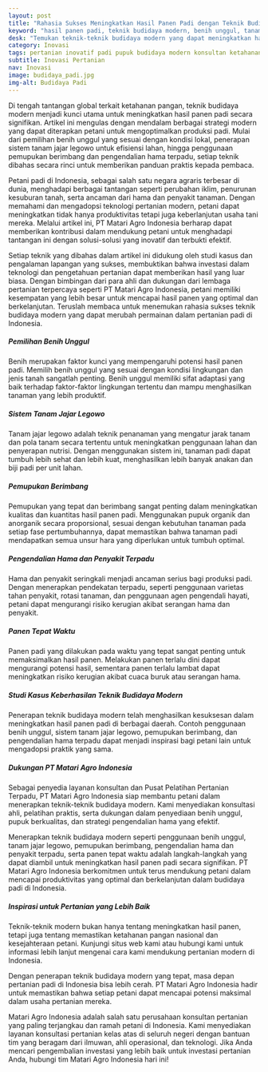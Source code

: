 ```yaml
---
layout: post
title: "Rahasia Sukses Meningkatkan Hasil Panen Padi dengan Teknik Budidaya Modern!"
keyword: "hasil panen padi, teknik budidaya modern, benih unggul, tanam jajar legowo, pemupukan berimbang, pengendalian hama padi, panen tepat waktu, konsultan pertanian, pelatihan pertanian terpadu, PT Matari Agro Indonesia"
desk: "Temukan teknik-teknik budidaya modern yang dapat meningkatkan hasil panen padi Anda secara signifikan. Pelajari strategi penggunaan benih unggul, tanam jajar legowo, pemupukan berimbang, hingga pengendalian hama terpadu."
category: Inovasi
tags: pertanian inovatif padi pupuk budidaya modern konsultan ketahanan pangan
subtitle: Inovasi Pertanian
nav: Inovasi
image: budidaya_padi.jpg
img-alt: Budidaya Padi
---
```


Di tengah tantangan global terkait ketahanan pangan, teknik budidaya modern menjadi kunci utama untuk meningkatkan hasil panen padi secara signifikan. Artikel ini mengulas dengan mendalam berbagai strategi modern yang dapat diterapkan petani untuk mengoptimalkan produksi padi. Mulai dari pemilihan benih unggul yang sesuai dengan kondisi lokal, penerapan sistem tanam jajar legowo untuk efisiensi lahan, hingga penggunaan pemupukan berimbang dan pengendalian hama terpadu, setiap teknik dibahas secara rinci untuk memberikan panduan praktis kepada pembaca.

Petani padi di Indonesia, sebagai salah satu negara agraris terbesar di dunia, menghadapi berbagai tantangan seperti perubahan iklim, penurunan kesuburan tanah, serta ancaman dari hama dan penyakit tanaman. Dengan memahami dan mengadopsi teknologi pertanian modern, petani dapat meningkatkan tidak hanya produktivitas tetapi juga keberlanjutan usaha tani mereka. Melalui artikel ini, PT Matari Agro Indonesia berharap dapat memberikan kontribusi dalam mendukung petani untuk menghadapi tantangan ini dengan solusi-solusi yang inovatif dan terbukti efektif.

Setiap teknik yang dibahas dalam artikel ini didukung oleh studi kasus dan pengalaman lapangan yang sukses, membuktikan bahwa investasi dalam teknologi dan pengetahuan pertanian dapat memberikan hasil yang luar biasa. Dengan bimbingan dari para ahli dan dukungan dari lembaga pertanian terpercaya seperti PT Matari Agro Indonesia, petani memiliki kesempatan yang lebih besar untuk mencapai hasil panen yang optimal dan berkelanjutan. Teruslah membaca untuk menemukan rahasia sukses teknik budidaya modern yang dapat merubah permainan dalam pertanian padi di Indonesia.

##### Pemilihan Benih Unggul
Benih merupakan faktor kunci yang mempengaruhi potensi hasil panen padi. Memilih benih unggul yang sesuai dengan kondisi lingkungan dan jenis tanah sangatlah penting. Benih unggul memiliki sifat adaptasi yang baik terhadap faktor-faktor lingkungan tertentu dan mampu menghasilkan tanaman yang lebih produktif.

##### Sistem Tanam Jajar Legowo
Tanam jajar legowo adalah teknik penanaman yang mengatur jarak tanam dan pola tanam secara tertentu untuk meningkatkan penggunaan lahan dan penyerapan nutrisi. Dengan menggunakan sistem ini, tanaman padi dapat tumbuh lebih sehat dan lebih kuat, menghasilkan lebih banyak anakan dan biji padi per unit lahan.

##### Pemupukan Berimbang
Pemupukan yang tepat dan berimbang sangat penting dalam meningkatkan kualitas dan kuantitas hasil panen padi. Menggunakan pupuk organik dan anorganik secara proporsional, sesuai dengan kebutuhan tanaman pada setiap fase pertumbuhannya, dapat memastikan bahwa tanaman padi mendapatkan semua unsur hara yang diperlukan untuk tumbuh optimal.

##### Pengendalian Hama dan Penyakit Terpadu
Hama dan penyakit seringkali menjadi ancaman serius bagi produksi padi. Dengan menerapkan pendekatan terpadu, seperti penggunaan varietas tahan penyakit, rotasi tanaman, dan penggunaan agen pengendali hayati, petani dapat mengurangi risiko kerugian akibat serangan hama dan penyakit.

##### Panen Tepat Waktu
Panen padi yang dilakukan pada waktu yang tepat sangat penting untuk memaksimalkan hasil panen. Melakukan panen terlalu dini dapat mengurangi potensi hasil, sementara panen terlalu lambat dapat meningkatkan risiko kerugian akibat cuaca buruk atau serangan hama.

##### Studi Kasus Keberhasilan Teknik Budidaya Modern
Penerapan teknik budidaya modern telah menghasilkan kesuksesan dalam meningkatkan hasil panen padi di berbagai daerah. Contoh penggunaan benih unggul, sistem tanam jajar legowo, pemupukan berimbang, dan pengendalian hama terpadu dapat menjadi inspirasi bagi petani lain untuk mengadopsi praktik yang sama.

##### Dukungan PT Matari Agro Indonesia
Sebagai penyedia layanan konsultan dan Pusat Pelatihan Pertanian Terpadu, PT Matari Agro Indonesia siap membantu petani dalam menerapkan teknik-teknik budidaya modern. Kami menyediakan konsultasi ahli, pelatihan praktis, serta dukungan dalam penyediaan benih unggul, pupuk berkualitas, dan strategi pengendalian hama yang efektif.

Menerapkan teknik budidaya modern seperti penggunaan benih unggul, tanam jajar legowo, pemupukan berimbang, pengendalian hama dan penyakit terpadu, serta panen tepat waktu adalah langkah-langkah yang dapat diambil untuk meningkatkan hasil panen padi secara signifikan. PT Matari Agro Indonesia berkomitmen untuk terus mendukung petani dalam mencapai produktivitas yang optimal dan berkelanjutan dalam budidaya padi di Indonesia.

##### Inspirasi untuk Pertanian yang Lebih Baik
Teknik-teknik modern bukan hanya tentang meningkatkan hasil panen, tetapi juga tentang memastikan ketahanan pangan nasional dan kesejahteraan petani. Kunjungi situs web kami atau hubungi kami untuk informasi lebih lanjut mengenai cara kami mendukung pertanian modern di Indonesia.

Dengan penerapan teknik budidaya modern yang tepat, masa depan pertanian padi di Indonesia bisa lebih cerah. PT Matari Agro Indonesia hadir untuk memastikan bahwa setiap petani dapat mencapai potensi maksimal dalam usaha pertanian mereka.

Matari Agro Indonesia adalah salah satu perusahaan konsultan pertanian yang paling terjangkau dan ramah petani di Indonesia. Kami menyediakan layanan konsultasi pertanian kelas atas di seluruh negeri dengan bantuan tim yang beragam dari ilmuwan, ahli operasional, dan teknologi. Jika Anda mencari pengembalian investasi yang lebih baik untuk investasi pertanian Anda, hubungi tim Matari Agro Indonesia hari ini!

